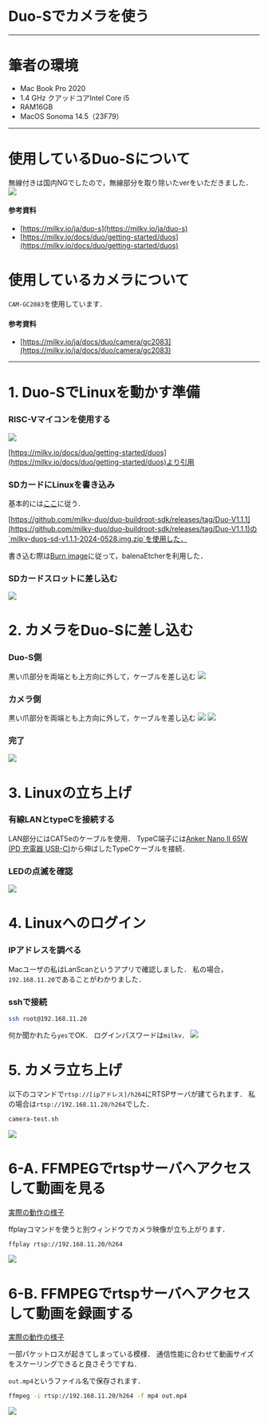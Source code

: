 # Duo-Sでカメラを使う
------
# 筆者の環境
- Mac Book Pro 2020
- 1.4 GHz クアッドコアIntel Core i5
- RAM16GB
- MacOS Sonoma 14.5（23F79）
------
# 使用しているDuo-Sについて
無線付きは国内NGでしたので，無線部分を取り除いたverをいただきました．
![](./fig/duos-camera.jpg)

#### 参考資料
- [https://milkv.io/ja/duo-s](https://milkv.io/ja/duo-s)
- [https://milkv.io/docs/duo/getting-started/duos](https://milkv.io/docs/duo/getting-started/duos)

# 使用しているカメラについて
`CAM-GC2083`を使用しています．
#### 参考資料
- [https://milkv.io/ja/docs/duo/camera/gc2083](https://milkv.io/ja/docs/duo/camera/gc2083)
------
# 1. Duo-SでLinuxを動かす準備
### RISC-Vマイコンを使用する
![](https://milkv.io/docs/duo/duos/duos-arm-riscv-switch.webp)

[https://milkv.io/docs/duo/getting-started/duos](https://milkv.io/docs/duo/getting-started/duos)より引用

### SDカードにLinuxを書き込み
基本的には[ここ](https://milkv.io/docs/duo/getting-started/boot)に従う．

[https://github.com/milkv-duo/duo-buildroot-sdk/releases/tag/Duo-V1.1.1](https://github.com/milkv-duo/duo-buildroot-sdk/releases/tag/Duo-V1.1.1)の`milkv-duos-sd-v1.1.1-2024-0528.img.zip`を使用した．

書き込む際は[Burn image](https://milkv.io/docs/duo/getting-started/boot#burn-image)に従って，balenaEtcherを利用した．

### SDカードスロットに差し込む
![](./fig/insert_sd.jpg)

# 2. カメラをDuo-Sに差し込む
### Duo-S側
黒い爪部分を両端とも上方向に外して，ケーブルを差し込む
![](./fig/camera-cable-on-duos-with-navi.jpg)
### カメラ側
黒い爪部分を両端とも上方向に外して，ケーブルを差し込む
![](./fig/close-camera-socket.jpg)
![](./fig/open-camera-socket.jpg)
### 完了
![](./fig/connect-with-camera.jpg)

# 3. Linuxの立ち上げ
### 有線LANとtypeCを接続する
LAN部分にはCAT5eのケーブルを使用．
TypeC端子には[Anker Nano II 65W (PD 充電器 USB-C)](https://www.ankerjapan.com/products/a2663)から伸ばしたTypeCケーブルを接続．

### LEDの点滅を確認
![](./fig/Blink_LED.gif)

# 4. Linuxへのログイン
### IPアドレスを調べる
Macユーザの私はLanScanというアプリで確認しました．
私の場合，`192.168.11.20`であることがわかりました．

### sshで接続
```sh
ssh root@192.168.11.20
```
何か聞かれたら`yes`でOK．
ログインパスワードは`milkv`．
![](./fig/ssh.gif)

# 5. カメラ立ち上げ
以下のコマンドで`rtsp://[ipアドレス]/h264`にRTSPサーバが建てられます．
私の場合は`rtsp://192.168.11.20/h264`でした．
```sh
camera-test.sh
```
![](./fig/launch_camera.gif)


# 6-A. FFMPEGでrtspサーバへアクセスして動画を見る
[実際の動作の様子](./fig/demo_show_movie.mp4)

ffplayコマンドを使うと別ウィンドウでカメラ映像が立ち上がります．
```sh
ffplay rtsp://192.168.11.20/h264
```
![](./fig/show_movie.gif)


# 6-B.  FFMPEGでrtspサーバへアクセスして動画を録画する
[実際の動作の様子](./fig/demo-out.mp4)

一部パケットロスが起きてしまっている模様．
通信性能に合わせて動画サイズをスケーリングできると良さそうですね．

`out.mp4`というファイル名で保存されます．
```sh
ffmpeg -i rtsp://192.168.11.20/h264 -f mp4 out.mp4
```
![](./fig/save_movie.gif)
